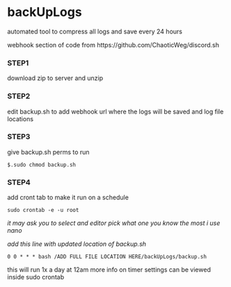 # backUpLogs
automated tool to compress all logs and save every 24 hours

<p>webhook section of code from https://github.com/ChaoticWeg/discord.sh</p>

<p>
<h3>STEP1</h3>

download zip to server and unzip 
</p>
  
<p>
<h3>STEP2</h3>

edit backup.sh to add webhook url where the logs will be saved and log file locations 
</p>

<p> 
<h3>STEP3</h3>
give backup.sh perms to run 

`$.sudo chmod backup.sh`

</p>

<p>
<h3>STEP4</h3>

add cront tab to make it run on a schedule 

`sudo crontab -e -u root`

<i>it may ask you to select and editor pick what one you know the most i use nano 

add this line with updated location of backup.sh</i>

`0 0 * * * bash /ADD FULL FILE LOCATION HERE/backUpLogs/backup.sh`
</p>


this will run 1x a day at 12am more info on timer settings can be viewed inside 
sudo crontab





